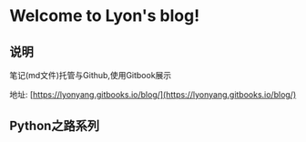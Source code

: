 # Welcome to Lyon's blog!

## 说明

笔记(md文件)托管与Github,使用Gitbook展示

地址: [https://lyonyang.gitbooks.io/blog/](https://lyonyang.gitbooks.io/blog/)

## Python之路系列